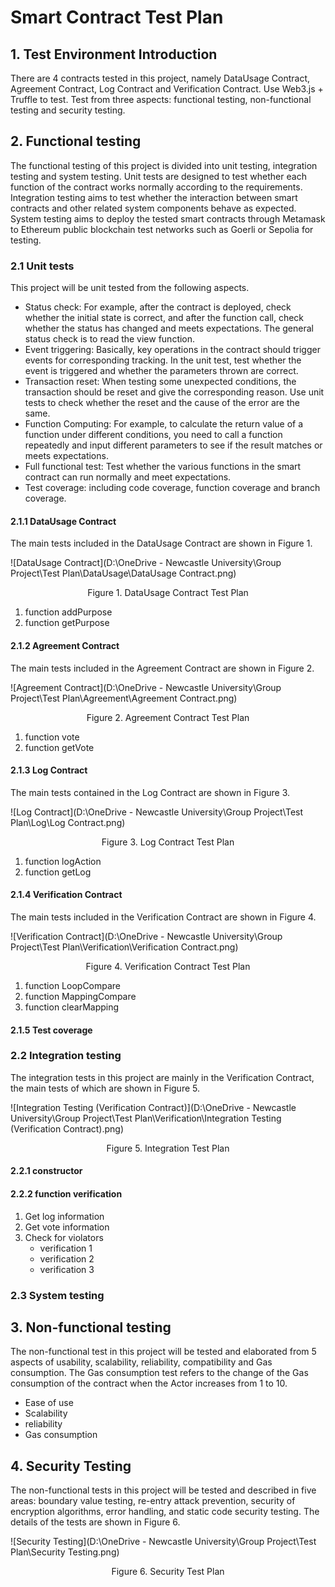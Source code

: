 # Smart Contract Test Plan

## 1.	Test Environment Introduction

There are 4 contracts tested in this project, namely DataUsage Contract, Agreement Contract, Log Contract and Verification Contract. Use Web3.js + Truffle to test. Test from three aspects: functional testing, non-functional testing and security testing.

## 2.	Functional testing

The functional testing of this project is divided into unit testing, integration testing and system testing. Unit tests are designed to test whether each function of the contract works normally according to the requirements. Integration testing aims to test whether the interaction between smart contracts and other related system components behave as expected. System testing aims to deploy the tested smart contracts through Metamask to Ethereum public blockchain test networks such as Goerli or Sepolia for testing.

### 2.1	Unit tests

This project will be unit tested from the following aspects.

- Status check: For example, after the contract is deployed, check whether the initial state is correct, and after the function call, check whether the status has changed and meets expectations. The general status check is to read the view function.
- Event triggering: Basically, key operations in the contract should trigger events for corresponding tracking. In the unit test, test whether the event is triggered and whether the parameters thrown are correct.
- Transaction reset: When testing some unexpected conditions, the transaction should be reset and give the corresponding reason. Use unit tests to check whether the reset and the cause of the error are the same.
- Function Computing: For example, to calculate the return value of a function under different conditions, you need to call a function repeatedly and input different parameters to see if the result matches or meets expectations.
- Full functional test: Test whether the various functions in the smart contract can run normally and meet expectations.
- Test coverage: including code coverage, function coverage and branch coverage.

#### 2.1.1	DataUsage Contract

The main tests included in the DataUsage Contract are shown in Figure 1.



![DataUsage Contract](D:\OneDrive - Newcastle University\Group Project\Test Plan\DataUsage\DataUsage Contract.png)

<center>Figure 1. DataUsage Contract Test Plan</center>

1. function addPurpose
2. function getPurpose

#### 2.1.2	Agreement Contract

The main tests included in the Agreement Contract are shown in Figure 2.

![Agreement Contract](D:\OneDrive - Newcastle University\Group Project\Test Plan\Agreement\Agreement Contract.png)

<center>Figure 2. Agreement Contract Test Plan</center>

1. function vote
2. function getVote

#### 2.1.3	Log Contract

The main tests contained in the Log Contract are shown in Figure 3.

![Log Contract](D:\OneDrive - Newcastle University\Group Project\Test Plan\Log\Log Contract.png)

<center>Figure 3. Log Contract Test Plan</center>

1. function logAction
2. function getLog

#### 2.1.4	Verification Contract

The main tests included in the Verification Contract are shown in Figure 4.

![Verification Contract](D:\OneDrive - Newcastle University\Group Project\Test Plan\Verification\Verification Contract.png)

<center>Figure 4. Verification Contract Test Plan</center>

1.  function LoopCompare
2. function MappingCompare
3. function clearMapping

#### 2.1.5 	**Test coverage**



### 2.2 Integration testing

The integration tests in this project are mainly in the Verification Contract, the main tests of which are shown in Figure 5.

![Integration Testing (Verification Contract)](D:\OneDrive - Newcastle University\Group Project\Test Plan\Verification\Integration Testing (Verification Contract).png)

<center>Figure 5. Integration Test Plan</center>

#### 2.2.1	constructor

#### 2.2.2	function verification

1. Get log information
2. Get vote information
3. Check for violators
   - verification 1
   - verification 2
   - verification 3

### 2.3	System testing



## 3.	Non-functional testing

The non-functional test in this project will be tested and elaborated from 5 aspects of usability, scalability, reliability, compatibility and Gas consumption. The Gas consumption test refers to the change of the Gas consumption of the contract when the Actor increases from 1 to 10.

- Ease of use
- Scalability
- reliability
- Gas consumption

## 4.	Security Testing

The non-functional tests in this project will be tested and described in five areas: boundary value testing, re-entry attack prevention, security of encryption algorithms, error handling, and static code security testing. The details of the tests are shown in Figure 6.

![Security Testing](D:\OneDrive - Newcastle University\Group Project\Test Plan\Security Testing.png)

<center>Figure 6. Security Test Plan</center>

